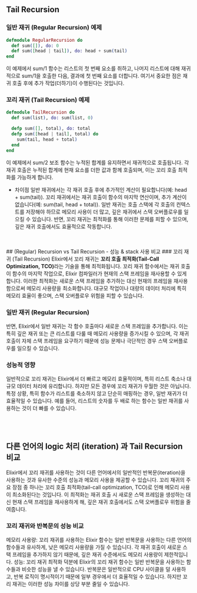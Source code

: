 ## Tail Recursion
### 일반 재귀 (Regular Recursion) 예제
```elixir
defmodule RegularRecursion do
  def sum([]), do: 0
  def sum([head | tail]), do: head + sum(tail)
end
```
이 예제에서 sum/1 함수는 리스트의 첫 번째 요소를 취하고, 나머지 리스트에 대해 재귀적으로 sum/1을 호출한 다음, 결과에 첫 번째 요소를 더합니다. 여기서 중요한 점은 재귀 호출 후에 추가 작업(더하기)이 수행된다는 것입니다.


### 꼬리 재귀 (Tail Recursion) 예제
```elixir
defmodule TailRecursion do
  def sum(list), do: sum(list, 0)

  defp sum([], total), do: total
  defp sum([head | tail], total) do
    sum(tail, head + total)
  end
end
```

이 예제에서 sum/2 보조 함수는 누적된 합계를 유지하면서 재귀적으로 호출됩니다. 각 재귀 호출은 누적된 합계에 현재 요소를 더한 값과 함께 호출되며, 이는 꼬리 호출 최적화를 가능하게 합니다.

* 차이점
일반 재귀에서는 각 재귀 호출 후에 추가적인 계산이 필요합니다(예: head + sum(tail)).
꼬리 재귀에서는 재귀 호출이 함수의 마지막 연산이며, 추가 계산이 없습니다(예: sum(tail, head + total)).
일반 재귀는 호출 스택에 각 호출의 컨텍스트를 저장해야 하므로 메모리 사용이 더 많고, 깊은 재귀에서 스택 오버플로우를 일으킬 수 있습니다. 반면, 꼬리 재귀는 최적화를 통해 이러한 문제를 피할 수 있으며, 깊은 재귀 호출에서도 효율적으로 작동합니다.
<br/>
<br/>
## (Regular) Recursion vs Tail Recursion - 성능 & stack 사용 비교 
### 꼬리 재귀 (Tail Recursion)
Elixir에서 꼬리 재귀는 <strong>꼬리 호출 최적화(Tail-Call Optimization, TCO)</strong>라는 기술을 통해 최적화됩니다. 꼬리 재귀 함수에서는 재귀 호출이 함수의 마지막 작업으로, Elixir 컴파일러가 현재의 스택 프레임을 재사용할 수 있게 합니다. 이러한 최적화는 새로운 스택 프레임을 추가하는 대신 현재의 프레임을 재사용함으로써 메모리 사용량을 최소화합니다. 대규모 작업이나 대량의 데이터 처리에 특히 메모리 효율이 좋으며, 스택 오버플로우 위험을 피할 수 있습니다.

### 일반 재귀 (Regular Recursion)
반면, Elixir에서 일반 재귀는 각 함수 호출마다 새로운 스택 프레임을 추가합니다. 이는 특히 깊은 재귀 또는 큰 리스트를 다룰 때 메모리 사용량을 증가시킬 수 있으며, 각 재귀 호출이 자체 스택 프레임을 요구하기 때문에 성능 문제나 극단적인 경우 스택 오버플로우를 일으킬 수 있습니다.

### 성능적 영향
일반적으로 꼬리 재귀는 Elixir에서 더 빠르고 메모리 효율적이며, 특히 리스트 축소나 대규모 데이터 처리에 유리합니다. 하지만 모든 경우에 꼬리 재귀가 우월한 것은 아닙니다. 특정 상황, 특히 함수가 리스트를 축소하지 않고 단순히 매핑하는 경우, 일반 재귀가 더 효율적일 수 있습니다. 예를 들어, 리스트의 숫자를 두 배로 하는 함수는 일반 재귀를 사용하는 것이 더 빠를 수 있습니다.

<br/>
<br/>

## 다른 언어의 logic 처리 (iteration) 과 Tail Recursion 비교 
Elixir에서 꼬리 재귀를 사용하는 것이 다른 언어에서의 일반적인 반복문(iteration)을 사용하는 것과 유사한 수준의 성능과 메모리 사용을 제공할 수 있습니다. 꼬리 재귀의 주요 장점 중 하나는 꼬리 호출 최적화(tail-call optimization, TCO)로 인해 메모리 사용이 최소화된다는 것입니다. 이 최적화는 재귀 호출 시 새로운 스택 프레임을 생성하는 대신 현재 스택 프레임을 재사용하게 해, 깊은 재귀 호출에서도 스택 오버플로우 위험을 줄여줍니다.

### 꼬리 재귀와 반복문의 성능 비교
메모리 사용량: 꼬리 재귀를 사용하는 Elixir 함수는 일반 반복문을 사용하는 다른 언어의 함수들과 유사하게, 낮은 메모리 사용량을 가질 수 있습니다. 각 재귀 호출이 새로운 스택 프레임을 추가하지 않기 때문에, 깊은 재귀 수준에서도 메모리 사용량이 제한적입니다.
성능: 꼬리 재귀 최적화 덕분에 Elixir의 꼬리 재귀 함수는 일반 반복문을 사용하는 함수들과 비슷한 성능을 낼 수 있습니다. 반복문은 일반적으로 CPU 사이클을 덜 사용하고, 반복 로직이 명시적이기 때문에 일부 경우에서 더 효율적일 수 있습니다. 하지만 꼬리 재귀는 이러한 성능 차이를 상당 부분 줄일 수 있습니다.